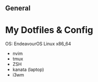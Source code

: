 ## General
# My Dotfiles & Config

OS: EndeavourOS Linux x86_64 
- nvim
- tmux
- ZSH
- kanata (laptop)
- i3wm
